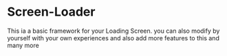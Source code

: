 # Screen-Loader
This ia a basic framework for your Loading Screen. you can also modify by yourself with your own experiences and also add more features to this and many more
